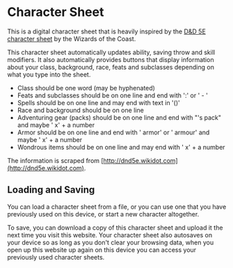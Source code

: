 # Character Sheet
This is a digital character sheet that is heavily inspired by the [D&D 5E character sheet](https://media.wizards.com/2016/dnd/downloads/5E_CharacterSheet_Fillable.pdf) by the Wizards of the Coast.

This character sheet automatically updates ability, saving throw and skill modifiers. It also automatically provides buttons that display information about your class, background, race, feats and subclasses depending on what you type into the sheet.

* Class should be one word (may be hyphenated)
* Feats and subclasses should be on one line and end with ':' or ' - '
* Spells should be on one line and may end with text in '()'
* Race and background should be on one line
* Adventuring gear (packs) should be on one line and end with "'s pack" and maybe ' x' + a number
* Armor should be on one line and end with ' armor' or ' armour' and maybe ' x' + a number
* Wondrous items should be on one line and may end with ' x' + a number

The information is scraped from [http://dnd5e.wikidot.com](http://dnd5e.wikidot.com).

## Loading and Saving
You can load a character sheet from a file, or you can use one that you have previously used on this device, or start a new character altogether.

To save, you can download a copy of this character sheet and upload it the next time you visit this website. Your character sheet also autosaves on your device so as long as you don't clear your browsing data, when you open up this website up again on this device you can access your previously used character sheets.
